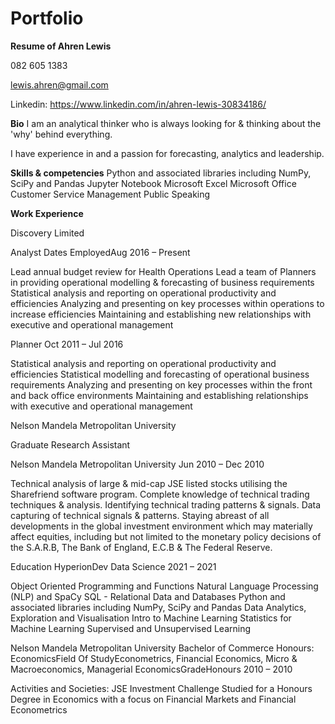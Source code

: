 # Portfolio

**Resume of Ahren Lewis**

082 605 1383

lewis.ahren@gmail.com

Linkedin: https://www.linkedin.com/in/ahren-lewis-30834186/

**Bio**
I am an analytical thinker who is always looking for & thinking about the 'why' behind everything. 

I have experience in and a passion for forecasting, analytics and leadership.

**Skills & competencies**
Python and associated libraries including NumPy, SciPy and Pandas
Jupyter Notebook
Microsoft Excel
Microsoft Office
Customer Service
Management
Public Speaking

**Work Experience**

Discovery Limited

Analyst
Dates EmployedAug 2016 – Present

Lead annual budget review for Health Operations
Lead a team of Planners in providing operational modelling & forecasting of business requirements
Statistical analysis and reporting on operational productivity and efficiencies
Analyzing and presenting on key processes within operations to increase efficiencies
Maintaining and establishing new relationships with executive and operational management

Planner
Oct 2011 – Jul 2016

Statistical analysis and reporting on operational productivity and efficiencies
Statistical modelling and forecasting of operational business requirements
Analyzing and presenting on key processes within the front and back office environments
Maintaining and establishing relationships with executive and operational management

Nelson Mandela Metropolitan University

Graduate Research Assistant

Nelson Mandela Metropolitan University
Jun 2010 – Dec 2010

Technical analysis of large & mid-cap JSE listed stocks utilising the Sharefriend software program. Complete knowledge of technical trading techniques & analysis. Identifying technical trading patterns & signals. Data capturing of technical signals & patterns. Staying abreast of all developments in the global investment environment which may materially affect equities, including but not limited to the monetary policy decisions of the S.A.R.B, The Bank of England, E.C.B & The Federal Reserve.

Education
HyperionDev
Data Science
2021 – 2021

Object Oriented Programming and Functions
Natural Language Processing (NLP) and SpaCy
SQL - Relational Data and Databases
Python and associated libraries including NumPy, SciPy and Pandas
Data Analytics, Exploration and Visualisation
Intro to Machine Learning
Statistics for Machine Learning
Supervised and Unsupervised Learning

Nelson Mandela Metropolitan University
Bachelor of Commerce Honours: EconomicsField Of StudyEconometrics, Financial Economics, Micro & Macroeconomics, Managerial EconomicsGradeHonours
2010 – 2010

Activities and Societies: JSE Investment Challenge
Studied for a Honours Degree in Economics with a focus on Financial Markets and Financial Econometrics

